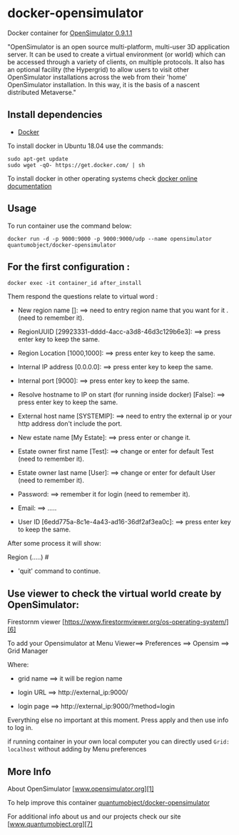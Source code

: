 # docker-opensimulator

Docker container for [OpenSimulator 0.9.1.1][3]

"OpenSimulator is an open source multi-platform, multi-user 3D application server. It can be used to create a virtual environment (or world) which can be accessed through a variety of clients, on multiple protocols. It also has an optional facility (the Hypergrid) to allow users to visit other OpenSimulator installations across the web from their 'home' OpenSimulator installation. In this way, it is the basis of a nascent distributed Metaverse."

## Install dependencies

  - [Docker][2]

To install docker in Ubuntu 18.04 use the commands:

    sudo apt-get update
    sudo wget -qO- https://get.docker.com/ | sh

 To install docker in other operating systems check [docker online documentation][4]

## Usage

To run container use the command below:

    docker run -d -p 9000:9000 -p 9000:9000/udp --name opensimulator quantumobject/docker-opensimulator
 
## For the first configuration :

    docker exec -it container_id after_install

Them respond the questions relate to virtual word : 

 - New region name []:     ==> need to entry region name that you want for it .(need to remember it).

 - RegionUUID [29923331-dddd-4acc-a3d8-46d3c129b6e3]:     ==> press enter key to keep the same.

 - Region Location [1000,1000]:                           ==> press enter key to keep the same.

 - Internal IP address [0.0.0.0]:                         ==> press enter key to keep the same.

 - Internal port [9000]:                                  ==> press enter key to keep the same.

 - Resolve hostname to IP on start (for running inside docker) [False]:  ==> press enter key to keep the same.

 - External host name [SYSTEMIP]:   ==> need to entry the external ip or your http address don't include the port.

 - New estate name [My Estate]:     ==> press enter or change it. 

 - Estate owner first name [Test]:  ==> change or enter for default Test (need to remember it).

 - Estate owner last name [User]:   ==> change or enter for default User (need to remember it).

 - Password:                       ==> remember it for login (need to remember it).

 - Email:                          ==> ..... 

 - User ID [6edd775a-8c1e-4a43-ad16-36df2af3ea0c]:  ==> press enter key to keep the same.

After some process it will show:

Region (.....) # 

 - 'quit' command to continue.


## Use viewer to check the virtual world create by OpenSimulator:

Firestornm viewer [https://www.firestormviewer.org/os-operating-system/][6]

To add your Opensimulator at Menu Viewer==> Preferences ==> Opensim ==> Grid Manager

Where:

 - grid name ==> it will be region name

 - login URL ==>  http://external_ip:9000/  

 - login page ==> http://external_ip:9000/?method=login

Everything else no important at this moment. Press apply and then use info to log in.

if running container in your own local computer you can directly used `Grid: localhost` without adding by Menu preferences

## More Info

About OpenSimulator [www.opensimulator.org][1]

To help improve this container [quantumobject/docker-opensimulator][5]

For additional info about us and our projects check our site [www.quantumobject.org][7]

[1]:http://www.opensimulator.org/
[2]:https://www.docker.com
[3]:http://opensimulator.org/wiki/Download
[4]:http://docs.docker.com
[5]:https://github.com/QuantumObject/docker-opensimulator
[6]:https://www.firestormviewer.org/os-operating-system/
[7]:https://www.quantumobject.org/
